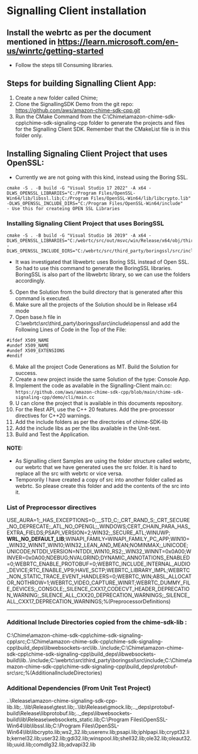 # Signalling Client installation
## Install the webrtc as per the document mentioned in https://learn.microsoft.com/en-us/winrtc/getting-started
- Follow the steps till Consuming libraries.

## Steps for building Signalling Client App:
1. Create a new folder called Chime;
2. Clone the SignallingSDK Demo from the git repo: https://github.com/aws/amazon-chime-sdk-cpp.git
3. Run the CMake Command from the C:\Chime\amazon-chime-sdk-cpp\chime-sdk-signaling-cpp folder to generate the projects and files for the Signalling Client SDK. Remember that the CMakeList file is in this folder only.

## Installing Signaling Client Project that uses OpenSSL:
- Currently we are not going with this kind, instead using the Boring SSL.
```
cmake -S . -B build -G "Visual Studio 17 2022" -A x64 -DLWS_OPENSSL_LIBRARIES="C:/Program Files/OpenSSL-Win64/lib/libssl.lib;C:/Program Files/OpenSSL-Win64/lib/libcrypto.lib" -DLWS_OPENSSL_INCLUDE_DIRS="C:/Program Files/OpenSSL-Win64/include"
- Use this for createing OPEN SSL Libraries
```
### Installing Signaling Client Project that uses BoringSSL
```
cmake -S . -B build -G "Visual Studio 16 2019" -A x64 -DLWS_OPENSSL_LIBRARIES="C:/webrtc/src/out/msvc/win/Release/x64/obj/third_party/boringssl/boringssl.lib;C:/webrtc/src/out/msvc/win/Release/x64/obj/third_party/boringssl/boringssl_asm.lib" -DLWS_OPENSSL_INCLUDE_DIRS="C:/webrtc/src/third_party/boringssl/src/include”
```
- It was investigated that libwebrtc uses Boring SSL instead of Open SSL. So had to use this command to generate the BoringSSL libraries. BoringSSL is also part of the libwebrtc library, so we can use the folders accordingly.

5. Open the Solution from the build directory that is generated after this command is executed. 
6. Make sure all the projects of the Solution should be in Release x64 mode
7. Open base.h file in  C:\webrtc\src\third_party\boringssl\src\include\openssl and add the Following Lines of Code in the Top of the File:
```
#ifdef X509_NAME
#undef X509_NAME
#undef X509_EXTENSIONS
#endif
```
6. Make all the project Code Generations as MT. Build the Solution for success.
7. Create a new project inside the same Solution of the type: Console App.
8. Implement the code as available in the Signalling-Client main.cc: ``` https://github.com/aws/amazon-chime-sdk-cpp/blob/main/chime-sdk-signaling-cpp/demo/cli/main.cc ```
9.  U can clone the project that is available in this documents repository.
10. For the Rest API, use the C++ 20 features. Add the pre-processor directives  for C++20 warnings.
11. Add the include folders as per the directories of chime-SDK-lib
12. Add the include libs as per the libs available in the Unit-test.
13. Build and Test the Application.

#### NOTE:
- As Signalling client Samples are using the folder structure called webrtc, our webrtc that we have generated uses the src folder. It is hard to replace all the src with webrtc or vice versa.
- Tempororily I have created a copy of src into another folder called as webrtc. So please create this folder and add the contents of the src into it. 


### List of Preprocessor directives

USE_AURA=1;_HAS_EXCEPTIONS=0;__STD_C;_CRT_RAND_S;_CRT_SECURE_NO_DEPRECATE;_ATL_NO_OPENGL;_WINDOWS;CERT_CHAIN_PARA_HAS_EXTRA_FIELDS;PSAPI_VERSION=2;WIN32;_SECURE_ATL;WINUWP;
__WRL_NO_DEFAULT_LIB__;WINAPI_FAMILY=WINAPI_FAMILY_PC_APP;WIN10=_WIN32_WINNT_WIN10;WIN32_LEAN_AND_MEAN;NOMINMAX;_UNICODE;UNICODE;NTDDI_VERSION=NTDDI_WIN10_RS2;_WIN32_WINNT=0x0A00;WINVER=0x0A00;NDEBUG;NVALGRIND;DYNAMIC_ANNOTATIONS_ENABLED=0;WEBRTC_ENABLE_PROTOBUF=0;WEBRTC_INCLUDE_INTERNAL_AUDIO_DEVICE;RTC_ENABLE_VP9;HAVE_SCTP;WEBRTC_LIBRARY_IMPL;WEBRTC_NON_STATIC_TRACE_EVENT_HANDLERS=0;WEBRTC_WIN;ABSL_ALLOCATOR_NOTHROW=1;WEBRTC_VIDEO_CAPTURE_WINRT;WEBRTC_DUMMY_FILE_DEVICES;_CONSOLE;_SILENCE_CXX17_CODECVT_HEADER_DEPRECATION_WARNING;_SILENCE_ALL_CXX20_DEPRECATION_WARNINGS;_SILENCE_ALL_CXX17_DEPRECATION_WARNINGS;%(PreprocessorDefinitions)

--------------------------------------------------------------------------------------------------------------------------------------- 
### Additional Include Directories copied from the chime-sdk-lib :
C:\Chime\amazon-chime-sdk-cpp\chime-sdk-signaling-cpp\src;C:\Chime\amazon-chime-sdk-cpp\chime-sdk-signaling-cpp\build\_deps\libwebsockets-src\lib\..\include;C:\Chime\amazon-chime-sdk-cpp\chime-sdk-signaling-cpp\build\_deps\libwebsockets-build\lib\..\include;C:\webrtc\src\third_party\boringssl\src\include;C:\Chime\amazon-chime-sdk-cpp\chime-sdk-signaling-cpp\build\_deps\protobuf-src\src;%(AdditionalIncludeDirectories)

### Additional Dependencies (From Unit Test Project)
..\Release\amazon-chime-signaling-sdk-cpp-lib.lib;..\lib\Release\gtest.lib;..\lib\Release\gmock.lib;..\_deps\protobuf-build\Release\libprotobuf.lib;..\_deps\libwebsockets-build\lib\Release\websockets_static.lib;C:\Program Files\OpenSSL-Win64\lib\libssl.lib;C:\Program Files\OpenSSL-Win64\lib\libcrypto.lib;ws2_32.lib;userenv.lib;psapi.lib;iphlpapi.lib;crypt32.lib;kernel32.lib;user32.lib;gdi32.lib;winspool.lib;shell32.lib;ole32.lib;oleaut32.lib;uuid.lib;comdlg32.lib;advapi32.lib
